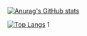 
[![Anurag's GitHub stats](https://github-readme-stats.vercel.app/api?username=dokyung4455&theme=dark)](https://github.com/anuraghazra/github-readme-stats)

[![Top Langs](https://github-readme-stats.vercel.app/api/top-langs/?username=dokyung4455&theme=dark&layout=compact)](https://github.com/anuraghazra/github-readme-stats)
1
